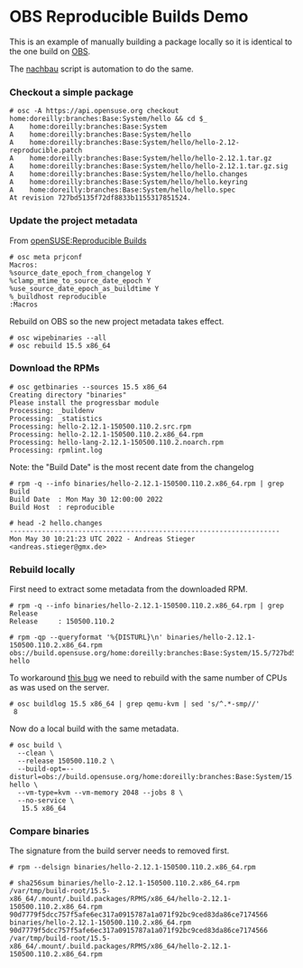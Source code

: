 # OBS Reproducible Builds Demo

This is an example of manually building a package locally so it is identical to the one build on [OBS](https://openbuildservice.org/).

The [nachbau](https://github.com/bmwiedemann/reproducibleopensuse/blob/master/nachbau) script is automation to do the same.

### Checkout a simple package

```
# osc -A https://api.opensuse.org checkout home:doreilly:branches:Base:System/hello && cd $_
A    home:doreilly:branches:Base:System
A    home:doreilly:branches:Base:System/hello
A    home:doreilly:branches:Base:System/hello/hello-2.12-reproducible.patch
A    home:doreilly:branches:Base:System/hello/hello-2.12.1.tar.gz
A    home:doreilly:branches:Base:System/hello/hello-2.12.1.tar.gz.sig
A    home:doreilly:branches:Base:System/hello/hello.changes
A    home:doreilly:branches:Base:System/hello/hello.keyring
A    home:doreilly:branches:Base:System/hello/hello.spec
At revision 727bd5135f72df8833b1155317851524.
```

### Update the project metadata
From [openSUSE:Reproducible Builds](https://en.opensuse.org/openSUSE:Reproducible_Builds#With_OBS)

```
# osc meta prjconf
Macros:
%source_date_epoch_from_changelog Y
%clamp_mtime_to_source_date_epoch Y
%use_source_date_epoch_as_buildtime Y
%_buildhost reproducible
:Macros 
```

Rebuild on OBS so the new project metadata takes effect.
```
# osc wipebinaries --all
# osc rebuild 15.5 x86_64
```

### Download the RPMs
```
# osc getbinaries --sources 15.5 x86_64
Creating directory "binaries"
Please install the progressbar module
Processing: _buildenv
Processing: _statistics
Processing: hello-2.12.1-150500.110.2.src.rpm
Processing: hello-2.12.1-150500.110.2.x86_64.rpm
Processing: hello-lang-2.12.1-150500.110.2.noarch.rpm
Processing: rpmlint.log
```

Note: the "Build Date" is the most recent date from the changelog
```
# rpm -q --info binaries/hello-2.12.1-150500.110.2.x86_64.rpm | grep Build
Build Date  : Mon May 30 12:00:00 2022
Build Host  : reproducible

# head -2 hello.changes 
-------------------------------------------------------------------
Mon May 30 10:21:23 UTC 2022 - Andreas Stieger <andreas.stieger@gmx.de>
```

### Rebuild locally
First need to extract some metadata from the downloaded RPM.
```
# rpm -q --info binaries/hello-2.12.1-150500.110.2.x86_64.rpm | grep Release
Release     : 150500.110.2

# rpm -qp --queryformat '%{DISTURL}\n' binaries/hello-2.12.1-150500.110.2.x86_64.rpm
obs://build.opensuse.org/home:doreilly:branches:Base:System/15.5/727bd5135f72df8833b1155317851524-hello
```

To workaround [this bug](https://github.com/rpm-software-management/rpm/issues/2343) we need to rebuild with the same number of CPUs as was used on the server.
```
# osc buildlog 15.5 x86_64 | grep qemu-kvm | sed 's/^.*-smp//'
 8
```

Now do a local build with the same metadata.
```
# osc build \
  --clean \
  --release 150500.110.2 \
  --build-opt=--disturl=obs://build.opensuse.org/home:doreilly:branches:Base:System/15.5/727bd5135f72df8833b1155317851524-hello \
  --vm-type=kvm --vm-memory 2048 --jobs 8 \
  --no-service \
   15.5 x86_64
```

### Compare binaries
The signature from the build server needs to removed first.
```
# rpm --delsign binaries/hello-2.12.1-150500.110.2.x86_64.rpm

# sha256sum binaries/hello-2.12.1-150500.110.2.x86_64.rpm /var/tmp/build-root/15.5-x86_64/.mount/.build.packages/RPMS/x86_64/hello-2.12.1-150500.110.2.x86_64.rpm
90d7779f5dcc757f5afe6ec317a0915787a1a071f92bc9ced83da86ce7174566  binaries/hello-2.12.1-150500.110.2.x86_64.rpm
90d7779f5dcc757f5afe6ec317a0915787a1a071f92bc9ced83da86ce7174566  /var/tmp/build-root/15.5-x86_64/.mount/.build.packages/RPMS/x86_64/hello-2.12.1-150500.110.2.x86_64.rpm
```
